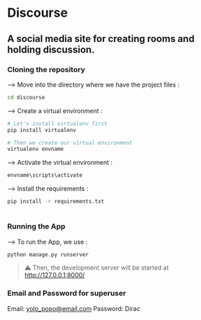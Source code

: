 # Discourse

## A social media site for creating rooms and holding discussion.

### Cloning the repository

--> Move into the directory where we have the project files : 
```bash
cd discourse

```

--> Create a virtual environment :
```bash
# Let's install virtualenv first
pip install virtualenv

# Then we create our virtual environment
virtualenv envname

```

--> Activate the virtual environment :
```bash
envname\scripts\activate

```

--> Install the requirements :
```bash
pip install -r requirements.txt

```

#

### Running the App

--> To run the App, we use :
```bash
python manage.py runserver

```

> ⚠ Then, the development server will be started at http://127.0.0.1:8000/


### Email and Password for superuser

Email: yolo_popo@email.com
Password: Dirac

